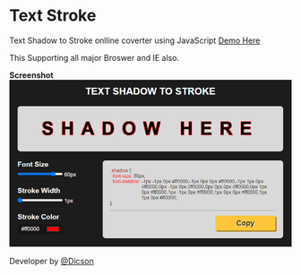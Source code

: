 # Text Stroke
Text Shadow to Stroke onlline coverter using JavaScript [Demo Here](http://dicson.in/widget/text-stroke)

This Supporting all major Broswer and IE also.

**Screenshot**
![](img/text-stroke.gif)

Developer by [@Dicson](http://dicson.in)